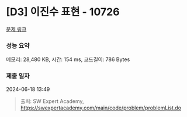 # [D3] 이진수 표현 - 10726 

[문제 링크](https://swexpertacademy.com/main/code/problem/problemDetail.do?contestProbId=AXRSXf_a9qsDFAXS) 

### 성능 요약

메모리: 28,480 KB, 시간: 154 ms, 코드길이: 786 Bytes

### 제출 일자

2024-06-18 13:49



> 출처: SW Expert Academy, https://swexpertacademy.com/main/code/problem/problemList.do